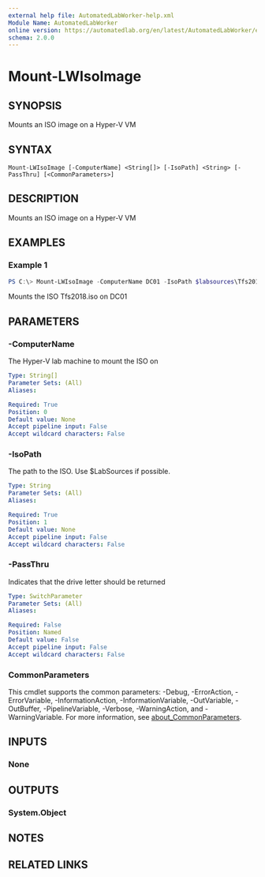 ```yaml
---
external help file: AutomatedLabWorker-help.xml
Module Name: AutomatedLabWorker
online version: https://automatedlab.org/en/latest/AutomatedLabWorker/en-us/Mount-LWIsoImage
schema: 2.0.0
---
```


# Mount-LWIsoImage

## SYNOPSIS
Mounts an ISO image on a Hyper-V VM

## SYNTAX

```
Mount-LWIsoImage [-ComputerName] <String[]> [-IsoPath] <String> [-PassThru] [<CommonParameters>]
```

## DESCRIPTION
Mounts an ISO image on a Hyper-V VM

## EXAMPLES

### Example 1
```powershell
PS C:\> Mount-LWIsoImage -ComputerName DC01 -IsoPath $labsources\Tfs2018.iso
```

Mounts the ISO Tfs2018.iso on DC01

## PARAMETERS

### -ComputerName
The Hyper-V lab machine to mount the ISO on

```yaml
Type: String[]
Parameter Sets: (All)
Aliases:

Required: True
Position: 0
Default value: None
Accept pipeline input: False
Accept wildcard characters: False
```

### -IsoPath
The path to the ISO.
Use $LabSources if possible.

```yaml
Type: String
Parameter Sets: (All)
Aliases:

Required: True
Position: 1
Default value: None
Accept pipeline input: False
Accept wildcard characters: False
```

### -PassThru
Indicates that the drive letter should be returned

```yaml
Type: SwitchParameter
Parameter Sets: (All)
Aliases:

Required: False
Position: Named
Default value: False
Accept pipeline input: False
Accept wildcard characters: False
```

### CommonParameters
This cmdlet supports the common parameters: -Debug, -ErrorAction, -ErrorVariable, -InformationAction, -InformationVariable, -OutVariable, -OutBuffer, -PipelineVariable, -Verbose, -WarningAction, and -WarningVariable. For more information, see [about_CommonParameters](http://go.microsoft.com/fwlink/?LinkID=113216).

## INPUTS

### None
## OUTPUTS

### System.Object
## NOTES

## RELATED LINKS

